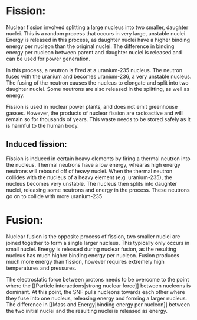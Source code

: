 # Fission:

Nuclear fission involved splitting a large nucleus into two smaller, daughter nuclei. This is a random process that occurs in very large, unstable nuclei. Energy is released in this process, as daughter nuclei have a higher binding energy per nucleon than the original nuclei. The difference in binding energy per nucleon between parent and daughter nuclei is released and can be used for power generation.

In this process, a neutron is fired at a uranium-235 nucleus. The neutron fuses with the uranium and becomes uranium-236, a very unstable nucleus. The fusing of the neutron causes the nucleus to elongate and split into two daughter nuclei. Some neutrons are also released in the splitting, as well as energy.

Fission is used in nuclear power plants, and does not emit greenhouse gasses. However, the products of nuclear fission are radioactive and will remain so for thousands of years. This waste needs to be stored safely as it is harmful to the human body.

## Induced fission:
Fission is induced in certain heavy elements by firing a thermal neutron into the nucleus. Thermal neutrons have a low energy, whearas high energy neutrons will rebound off of heavy nuclei. When the thermal neutron collides with the nucleus of a heavy element (e.g. uranium-235), the nucleus becomes very unstable. The nucleus then splits into daughter nuclei, releasing some neutrons and energy in the process. These neutrons go on to collide with more uranium-235 

# Fusion:

Nuclear fusion is the opposite process of fission, two smaller nuclei are joined together to form a single larger nucleus. This typically only occurs in small nuclei. Energy is released during nuclear fusion, as the resulting nucleus has much higher binding energy per nucleon. Fusion produces much more energy than fission, however requires extremely high temperatures and pressures.

The electrostatic force between protons needs to be overcome to the point where the [[Particle interactions|strong nuclear force]] between nucleons is dominant. At this point, the SNF pulls nucleons towards each other where they fuse into one nucleus, releasing energy and forming a larger nucleus. The difference in [[Mass and Energy|binding energy per nucleon]] between the two initial nuclei and the resulting nuclei is released as energy.

